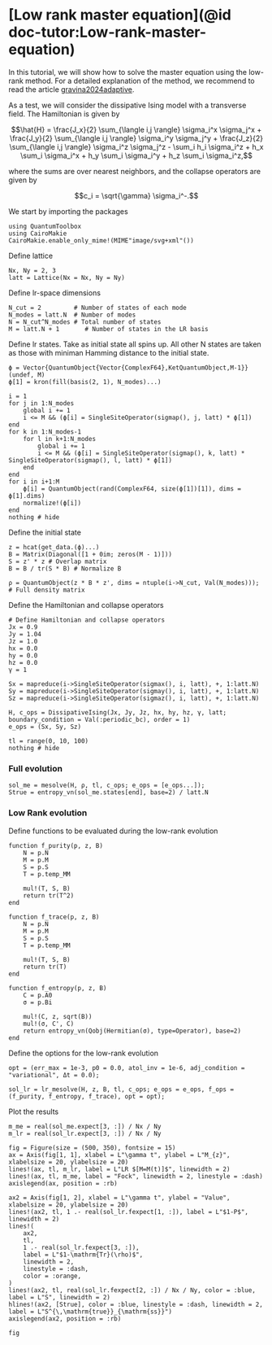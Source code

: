 # [Low rank master equation](@id doc-tutor:Low-rank-master-equation)

In this tutorial, we will show how to solve the master equation using the low-rank method. For a detailed explanation of the method, we recommend to read the article [gravina2024adaptive](@cite).

As a test, we will consider the dissipative Ising model with a transverse field. The Hamiltonian is given by

```math
\hat{H} = \frac{J_x}{2} \sum_{\langle i,j \rangle} \sigma_i^x \sigma_j^x + \frac{J_y}{2} \sum_{\langle i,j \rangle} \sigma_i^y \sigma_j^y + \frac{J_z}{2} \sum_{\langle i,j \rangle} \sigma_i^z \sigma_j^z - \sum_i h_i \sigma_i^z + h_x \sum_i \sigma_i^x + h_y \sum_i \sigma_i^y + h_z \sum_i \sigma_i^z,
```

where the sums are over nearest neighbors, and the collapse operators are given by 

```math
c_i = \sqrt{\gamma} \sigma_i^-.
```

We start by importing the packages

```@example lowrank
using QuantumToolbox
using CairoMakie
CairoMakie.enable_only_mime!(MIME"image/svg+xml"())
```

Define lattice

```@example lowrank
Nx, Ny = 2, 3
latt = Lattice(Nx = Nx, Ny = Ny)
```

Define lr-space dimensions

```@example lowrank
N_cut = 2         # Number of states of each mode
N_modes = latt.N  # Number of modes
N = N_cut^N_modes # Total number of states
M = latt.N + 1       # Number of states in the LR basis
```

Define lr states. Take as initial state all spins up. All other N states are taken as those with miniman Hamming distance to the initial state.

```@example lowrank
ϕ = Vector{QuantumObject{Vector{ComplexF64},KetQuantumObject,M-1}}(undef, M)
ϕ[1] = kron(fill(basis(2, 1), N_modes)...)

i = 1
for j in 1:N_modes
    global i += 1
    i <= M && (ϕ[i] = SingleSiteOperator(sigmap(), j, latt) * ϕ[1])
end
for k in 1:N_modes-1
    for l in k+1:N_modes
        global i += 1
        i <= M && (ϕ[i] = SingleSiteOperator(sigmap(), k, latt) * SingleSiteOperator(sigmap(), l, latt) * ϕ[1])
    end
end
for i in i+1:M
    ϕ[i] = QuantumObject(rand(ComplexF64, size(ϕ[1])[1]), dims = ϕ[1].dims)
    normalize!(ϕ[i])
end
nothing # hide
```

Define the initial state

```@example lowrank
z = hcat(get_data.(ϕ)...)
B = Matrix(Diagonal([1 + 0im; zeros(M - 1)]))
S = z' * z # Overlap matrix
B = B / tr(S * B) # Normalize B

ρ = QuantumObject(z * B * z', dims = ntuple(i->N_cut, Val(N_modes))); # Full density matrix
```

Define the Hamiltonian and collapse operators

```@example lowrank
# Define Hamiltonian and collapse operators
Jx = 0.9
Jy = 1.04
Jz = 1.0
hx = 0.0
hy = 0.0
hz = 0.0
γ = 1

Sx = mapreduce(i->SingleSiteOperator(sigmax(), i, latt), +, 1:latt.N)
Sy = mapreduce(i->SingleSiteOperator(sigmay(), i, latt), +, 1:latt.N)
Sz = mapreduce(i->SingleSiteOperator(sigmaz(), i, latt), +, 1:latt.N)

H, c_ops = DissipativeIsing(Jx, Jy, Jz, hx, hy, hz, γ, latt; boundary_condition = Val(:periodic_bc), order = 1)
e_ops = (Sx, Sy, Sz)

tl = range(0, 10, 100)
nothing # hide
```

### Full evolution

```@example lowrank
sol_me = mesolve(H, ρ, tl, c_ops; e_ops = [e_ops...]);
Strue = entropy_vn(sol_me.states[end], base=2) / latt.N
```

### Low Rank evolution

Define functions to be evaluated during the low-rank evolution

```@example lowrank
function f_purity(p, z, B)
    N = p.N
    M = p.M
    S = p.S
    T = p.temp_MM

    mul!(T, S, B)
    return tr(T^2)
end

function f_trace(p, z, B)
    N = p.N
    M = p.M
    S = p.S
    T = p.temp_MM

    mul!(T, S, B)
    return tr(T)
end

function f_entropy(p, z, B)
    C = p.A0
    σ = p.Bi

    mul!(C, z, sqrt(B))
    mul!(σ, C', C)
    return entropy_vn(Qobj(Hermitian(σ), type=Operator), base=2)
end
```

Define the options for the low-rank evolution

```@example lowrank
opt = (err_max = 1e-3, p0 = 0.0, atol_inv = 1e-6, adj_condition = "variational", Δt = 0.0);

sol_lr = lr_mesolve(H, z, B, tl, c_ops; e_ops = e_ops, f_ops = (f_purity, f_entropy, f_trace), opt = opt);
```

Plot the results

```@example lowrank
m_me = real(sol_me.expect[3, :]) / Nx / Ny
m_lr = real(sol_lr.expect[3, :]) / Nx / Ny

fig = Figure(size = (500, 350), fontsize = 15)
ax = Axis(fig[1, 1], xlabel = L"\gamma t", ylabel = L"M_{z}", xlabelsize = 20, ylabelsize = 20)
lines!(ax, tl, m_lr, label = L"LR $[M=M(t)]$", linewidth = 2)
lines!(ax, tl, m_me, label = "Fock", linewidth = 2, linestyle = :dash)
axislegend(ax, position = :rb)

ax2 = Axis(fig[1, 2], xlabel = L"\gamma t", ylabel = "Value", xlabelsize = 20, ylabelsize = 20)
lines!(ax2, tl, 1 .- real(sol_lr.fexpect[1, :]), label = L"$1-P$", linewidth = 2)
lines!(
    ax2,
    tl,
    1 .- real(sol_lr.fexpect[3, :]),
    label = L"$1-\mathrm{Tr}(\rho)$",
    linewidth = 2,
    linestyle = :dash,
    color = :orange,
)
lines!(ax2, tl, real(sol_lr.fexpect[2, :]) / Nx / Ny, color = :blue, label = L"S", linewidth = 2)
hlines!(ax2, [Strue], color = :blue, linestyle = :dash, linewidth = 2, label = L"S^{\,\mathrm{true}}_{\mathrm{ss}}")
axislegend(ax2, position = :rb)

fig
```
